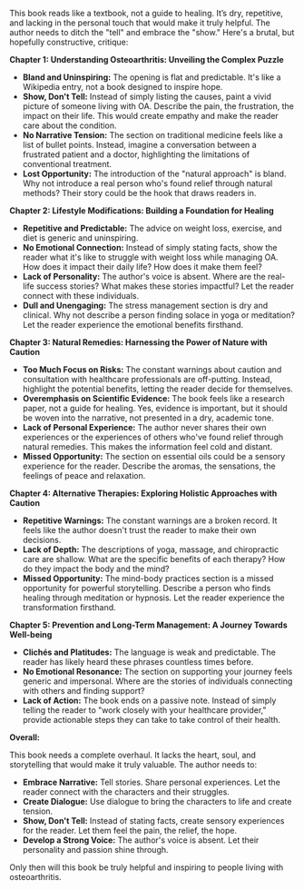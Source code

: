 This book reads like a textbook, not a guide to healing.  It’s dry, repetitive, and lacking in the personal touch that would make it truly helpful.  The author needs to ditch the "tell" and embrace the "show." Here's a brutal, but hopefully constructive, critique:

**Chapter 1: Understanding Osteoarthritis: Unveiling the Complex Puzzle**

* **Bland and Uninspiring:**  The opening is flat and predictable.  It's like a Wikipedia entry, not a book designed to inspire hope.  
* **Show, Don't Tell:**  Instead of simply listing the causes, paint a vivid picture of someone living with OA.  Describe the pain, the frustration, the impact on their life.  This would create empathy and make the reader care about the condition.
* **No Narrative Tension:**  The section on traditional medicine feels like a list of bullet points.  Instead, imagine a conversation between a frustrated patient and a doctor, highlighting the limitations of conventional treatment.  
* **Lost Opportunity:**  The introduction of the "natural approach" is bland.  Why not introduce a real person who's found relief through natural methods? Their story could be the hook that draws readers in.

**Chapter 2: Lifestyle Modifications: Building a Foundation for Healing**

* **Repetitive and Predictable:**  The advice on weight loss, exercise, and diet is generic and uninspiring.  
* **No Emotional Connection:**  Instead of simply stating facts, show the reader what it's like to struggle with weight loss while managing OA.  How does it impact their daily life?  How does it make them feel?
* **Lack of Personality:**  The author's voice is absent.  Where are the real-life success stories?  What makes these stories impactful?  Let the reader connect with these individuals.
* **Dull and Unengaging:**  The stress management section is dry and clinical.  Why not describe a person finding solace in yoga or meditation?  Let the reader experience the emotional benefits firsthand.

**Chapter 3: Natural Remedies: Harnessing the Power of Nature with Caution**

* **Too Much Focus on Risks:**  The constant warnings about caution and consultation with healthcare professionals are off-putting.  Instead, highlight the potential benefits, letting the reader decide for themselves.
* **Overemphasis on Scientific Evidence:**  The book feels like a research paper, not a guide for healing.  Yes, evidence is important, but it should be woven into the narrative, not presented in a dry, academic tone.
* **Lack of Personal Experience:**  The author never shares their own experiences or the experiences of others who've found relief through natural remedies.  This makes the information feel cold and distant.
* **Missed Opportunity:**  The section on essential oils could be a sensory experience for the reader.  Describe the aromas, the sensations, the feelings of peace and relaxation.

**Chapter 4: Alternative Therapies: Exploring Holistic Approaches with Caution**

* **Repetitive Warnings:**  The constant warnings are a broken record.  It feels like the author doesn't trust the reader to make their own decisions.
* **Lack of Depth:**  The descriptions of yoga, massage, and chiropractic care are shallow.  What are the specific benefits of each therapy?  How do they impact the body and the mind?
* **Missed Opportunity:**  The mind-body practices section is a missed opportunity for powerful storytelling.  Describe a person who finds healing through meditation or hypnosis.  Let the reader experience the transformation firsthand.

**Chapter 5: Prevention and Long-Term Management: A Journey Towards Well-being**

* **Clichés and Platitudes:**  The language is weak and predictable.  The reader has likely heard these phrases countless times before.  
* **No Emotional Resonance:**  The section on supporting your journey feels generic and impersonal.  Where are the stories of individuals connecting with others and finding support?
* **Lack of Action:**  The book ends on a passive note.  Instead of simply telling the reader to "work closely with your healthcare provider," provide actionable steps they can take to take control of their health.

**Overall:**

This book needs a complete overhaul.  It lacks the heart, soul, and storytelling that would make it truly valuable.  The author needs to:

* **Embrace Narrative:**  Tell stories.  Share personal experiences.  Let the reader connect with the characters and their struggles.
* **Create Dialogue:**  Use dialogue to bring the characters to life and create tension.  
* **Show, Don't Tell:**  Instead of stating facts, create sensory experiences for the reader.  Let them feel the pain, the relief, the hope.
* **Develop a Strong Voice:**  The author's voice is absent.  Let their personality and passion shine through.

Only then will this book be truly helpful and inspiring to people living with osteoarthritis. 
